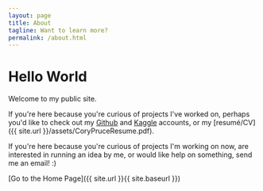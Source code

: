 ```yaml
---
layout: page
title: About
tagline: Want to learn more?  
permalink: /about.html
---
```


# Hello World

Welcome to my public site.

If you're here because you're curious of projects I've worked on, perhaps you'd like to check out my [Github](https://github.com/cpruce) and [Kaggle](https://kaggle.com/cpruce) accounts, or my [resumé/CV]({{ site.url }}/assets/CoryPruceResume.pdf).

If you're here because you're curious of projects I'm working on now, are interested in running an idea by me, or would like help on something, send me an email! :)

[Go to the Home Page]({{ site.url }}{{ site.baseurl }})
